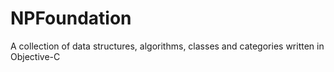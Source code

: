 NPFoundation
============

A collection of data structures, algorithms, classes and categories written in Objective-C
